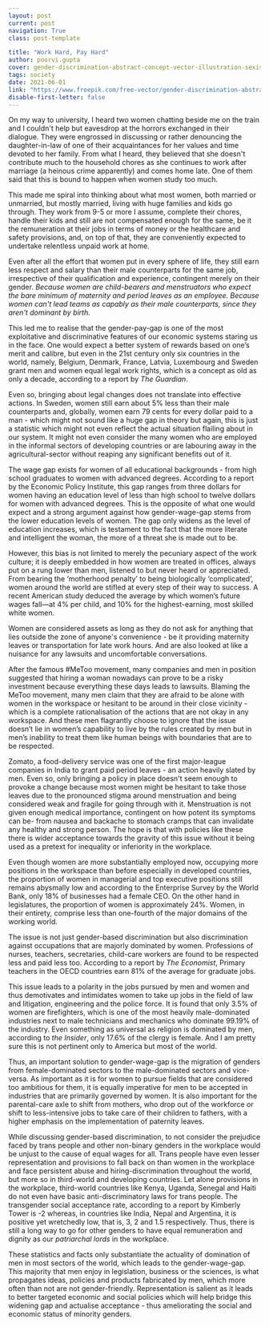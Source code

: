 ```yaml
---
layout: post
current: post
navigation: True
class: post-template

title: "Work Hard, Pay Hard"
author: poorvi.gupta
cover: gender-discrimination-abstract-concept-vector-illustration-sexism-gender-roles-stereotypes-workplace-inequality-skills-capabilities-women-rights-labor-market-abstract-metaphor_335657-1940.jpg
tags: society
date: 2021-06-01
link: "https://www.freepik.com/free-vector/gender-discrimination-abstract-concept-vector-illustration-sexism-gender-roles-stereotypes-workplace-inequality-skills-capabilities-women-rights-labor-market-abstract-metaphor_11668222.htm#page=1&query=Wage%20gap&position=0"
disable-first-letter: false
---
```

<p>On my way to university, I heard two women chatting beside me on the train and I couldn't help but eavesdrop at the horrors exchanged in their dialogue. They were engrossed in discussing or rather denouncing the daughter-in-law of one of their acquaintances for her values and time devoted to her family. From what I heard, they believed that she doesn't contribute much to the household chores as she continues to work after marriage (a heinous crime apparently) and comes home late. One of them said that this is bound to happen when women study too much.&nbsp;</p><p>This made me spiral into thinking about what most women, both married or unmarried, but mostly married, living with huge families and kids go through. They work from 9-5 or more I assume, complete their chores, handle their kids and still are not compensated enough for the same, be it the remuneration at their jobs in terms of money or the healthcare and safety provisions, and, on top of that, they are conveniently expected to undertake relentless unpaid work at home.&nbsp;</p><p>Even after all the effort that women put in every sphere of life, they still earn less respect and salary than their male counterparts for the same job, irrespective of their qualification and experience, contingent merely on their gender. <em >Because women are child-bearers and menstruators who expect the bare minimum of maternity and period leaves as an employee. Because women can't lead teams as capably as their male counterparts, since they aren't dominant by birth.&nbsp;</em></p><p>This led me to realise that the gender-pay-gap is one of the most exploitative and discriminative features of our economic systems staring us in the face. One would expect a better system of rewards based on one’s merit and calibre, but even in the 21st century only six countries in the world, namely, Belgium, Denmark, France, Latvia, Luxembourg and Sweden grant men and women equal legal work rights, which is a concept as old as only a decade, according to a report by <em >The Guardian</em>.&nbsp;</p><p>Even so, bringing about legal changes does not translate into effective actions. In Sweden, women still earn about 5% less than their male counterparts and, globally, women earn 79 cents for every dollar paid to a man - which might not sound like a huge gap in theory but again, this is just a statistic which might not even reflect the actual situation flailing about in our system. It might not even consider the many women who are employed in the informal sectors of developing countries or are labouring away in the agricultural-sector without reaping any significant benefits out of it.&nbsp;</p><p>The wage gap exists for women of all educational backgrounds - from high school graduates to women with advanced degrees. According to a report by the Economic Policy Institute, this gap ranges from three dollars for women having an education level of less than high school to twelve dollars for women with advanced degrees. This is the opposite of what one would expect and a strong argument against how gender-wage-gap stems from the lower education levels of women. The gap only widens as the level of education increases, which is testament to the fact that the more literate and intelligent the woman, the more of a threat she is made out to be.&nbsp;</p><p>However, this bias is not limited to merely the pecuniary aspect of the work culture; it is deeply embedded in how women are treated in offices, always put on a rung lower than men, listened to but never heard or appreciated. From bearing the ‘motherhood penalty’ to being biologically ‘complicated’, women around the world are stifled at every step of their way to success. A recent American study deduced the average by which women’s future wages fall—at 4% per child, and 10% for the highest-earning, most skilled white women.&nbsp;</p><p>Women are considered assets as long as they do not ask for anything that lies outside the zone of anyone's convenience - be it providing maternity leaves or transportation for late work hours. And are also looked at like a nuisance for any lawsuits and uncomfortable conversations.&nbsp;</p><p>After the famous #MeToo movement, many companies and men in position suggested that hiring a woman nowadays can prove to be a risky investment because everything these days leads to lawsuits. Blaming the MeToo movement, many men claim that they are afraid to be alone with women in the workspace or hesitant to be around in their close vicinity - which is a complete rationalisation of the actions that are not okay in any workspace. And these men flagrantly choose to ignore that the issue doesn’t lie in women’s capability to live by the rules created by men but in men’s inability to treat them like human beings with boundaries that are to be respected.&nbsp;</p><p>Zomato, a food-delivery service was one of the first major-league companies in India to grant paid period leaves - an action heavily slated by men. Even so, only bringing a policy in place doesn't seem enough to provoke a change because most women might be hesitant to take those leaves due to the pronounced stigma around menstruation and being considered weak and fragile for going through with it. Menstruation is not given enough medical importance, contingent on how potent its symptoms can be- from nausea and backache to stomach cramps that can invalidate any healthy and strong person. The hope is that with policies like these there is wider acceptance towards the gravity of this issue without it being used as a pretext for inequality or inferiority in the workplace.&nbsp;</p><p>Even though women are more substantially employed now, occupying more positions in the workspace than before especially in developed countries, the proportion of women in managerial and top executive positions still remains abysmally low and according to the Enterprise Survey by the World Bank, only 18% of businesses had a female CEO. On the other hand in legislatures, the proportion of women is approximately 24%. Women, in their entirety, comprise less than one-fourth of the major domains of the working world.&nbsp;</p><p>The issue is not just gender-based discrimination but also discrimination against occupations that are majorly dominated by women. Professions of nurses, teachers, secretaries, child-care workers are found to be respected less and paid less too. According to a report by <em >The Economist</em>, Primary teachers in the OECD countries earn 81% of the average for graduate jobs.</p><p>This issue leads to a polarity in the jobs pursued by men and women and thus demotivates and intimidates women to take up jobs in the field of law and litigation, engineering and the police force. It is found that only 3.5% of women are firefighters, which is one of the most heavily male-dominated industries next to male technicians and mechanics who dominate 99.19% of the industry. Even something as universal as religion is dominated by men, according to <em >the Insider</em>, only 17.6% of the clergy is female. And I am pretty sure this is not pertinent only to America but most of the world.&nbsp;</p><p>Thus, an important solution to gender-wage-gap is the migration of genders from female-dominated sectors to the male-dominated sectors and vice-versa. As important as it is for women to pursue fields that are considered too ambitious for them, it is equally imperative for men to be accepted in industries that are primarily governed by women. It is also important for the parental-care axle to shift from mothers, who drop out of the workforce or shift to less-intensive jobs to take care of their children to fathers, with a higher emphasis on the implementation of paternity leaves.&nbsp;</p><p>While discussing gender-based discrimination, to not consider the prejudice faced by trans people and other non-binary genders in the workplace would be unjust to the cause of equal wages for all. Trans people have even lesser representation and provisions to fall back on than women in the workplace and face persistent abuse and hiring-discrimination throughout the world, but more so in third-world and developing countries. Let alone provisions in the workplace, third-world countries like Kenya, Uganda, Senegal and Haiti do not even have basic anti-discriminatory laws for trans people. The transgender social acceptance rate, according to a report by Kimberly Tower is -2 whereas, in countries like India, Nepal and Argentina, it is positive yet wretchedly low, that is, 3, 2 and 1.5 respectively. Thus, there is still a long way to go for other genders to have equal remuneration and dignity as our <em >patriarchal lords</em> in the workplace.&nbsp;</p><p>These statistics and facts only substantiate the actuality of domination of men in most sectors of the world, which leads to the gender-wage-gap. This majority that men enjoy in legislation, business or the sciences, is what propagates ideas, policies and products fabricated by men, which more often than not are not gender-friendly. Representation is salient as it leads to better targeted economic and social policies which will help bridge this widening gap and actualise acceptance - thus ameliorating the social and economic status of minority genders.&nbsp;</p>